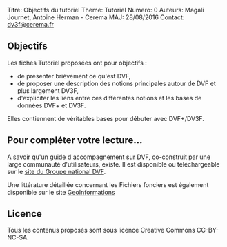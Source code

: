 Titre: Objectifs du tutoriel
Theme: Tutoriel
Numero: 0
Auteurs: Magali Journet, Antoine Herman - Cerema
MAJ: 28/08/2016
Contact: dv3f@cerema.fr

## Objectifs

Les fiches Tutoriel proposées ont pour objectifs :

* de présenter brièvement ce qu'est DVF,
* de proposer une description des notions principales autour de DVF et plus largement DV3F,
* d'expliciter les liens entre ces différentes notions et les bases de données DVF+ et DV3F.

Elles contiennent de véritables bases pour débuter avec DVF+/DV3F.  

## Pour compléter votre lecture...

A savoir qu'un guide d'accompagnement sur DVF, co-construit par une large communauté d'utilisateurs, existe. Il est disponible ou téléchargeable sur le [site du Groupe national DVF](http://www.guide-dvf.fr).

Une littérature détaillée concernant les Fichiers fonciers est également disponible sur le site [GeoInformations](http://www.geoinformations.developpement-durable.gouv.fr/fichiers-fonciers-r549.html)

## Licence

Tous les contenus proposés sont sous licence Creative Commons CC-BY-NC-SA.
